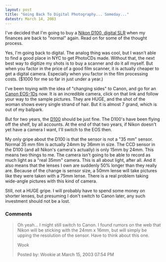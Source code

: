 ```yaml
---
layout: post
title: "Going Back To Digital Photography... Someday..."
datestr: March 14, 2003
---
```


I've decided that I'm going to buy a <a href="http://www.nikonusa.com/usa_product/product.jsp?cat=1&grp=2&productNr=25206">Nikon D100, digital SLR</a> when my finances are back to "normal" again. Read on for some of the thought process.

Yes, I'm going back to digital.  The analog thing was cool, but I wasn't able to find a good place in NYC to get PhotoCDs made.  Without that, the next best way to digitize my shots is to buy a scanner and do it all myself.  But when you factor in the price of a good film scanner, it is actually cheaper to get a digital camera.  Especially when you factor in the film processing costs.  ($1000 for me so far in just under a year.)

I've been toying with the idea of "changing sides" to Canon, and go for an <a href="http://www.canon.co.jp/Imaging/EOS1DS/index.html">Canon EOS-1Ds</a> now.  It is an incredible camera, click on that link and follow your way to the sample pictures.  They are HUGE, and the shot of the woman shows every single strand of hair.  But it is almost 7 grand, which is out of my ballpark.

But for two years, the <a href="http://www.nikonusa.com/usa_product/product.jsp?cat=1&grp=2&productNr=25206">D100</a> should be just fine.  The D100's have been flying off the shelf, by all accounts.  At the end of that two years, if Nikon doesn't yet have a camera I want, I'll switch to the EOS then.

My only gripe about the D100 is that the sensor is not a "35 mm" sensor.  Normal 35 mm film is actually 24mm by 36mm in size.  The CCD sensor in the D100 (and all Nikon's camera's actually) is only 15mm by 24mm.  This means two things to me.  The camera isn't going to be able to record as much light as a "real 35mm" camera.  This is all about light, after all.  And it also means that the lenses I own are suddenly 50% longer than they really are.  Because of the change is sensor size, a 50mm lense will take pictures like they were taken with a 75mm lense.  There is a real problem taking wide-angle pictures with this kind of camera.

Still, not a HUGE gripe.  I will probably have to spend some money on shorter lenses, but presuming I don't switch to Canon later, any such investment should not be a lost.

### Comments

<blockquote>
Oh yeah... I might still switch to Canon.  I found rumors on the web that Nikon will be sticking with the 24mm x 16mm, but will simply be upping the resolution of the sensor.  Have to think about this one.

Wook
<div class="comment-meta">Posted by: Wookie at March 15, 2003 07:54 PM</div> </blockquote>

